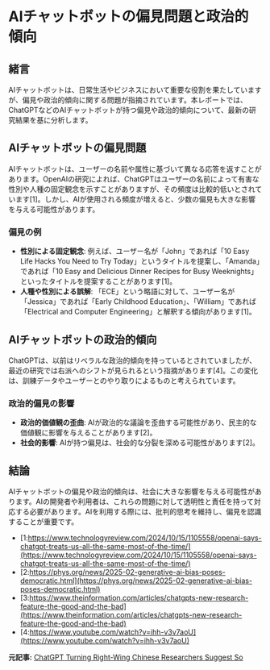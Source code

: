 # AIチャットボットの偏見問題と政治的傾向

## 緒言

AIチャットボットは、日常生活やビジネスにおいて重要な役割を果たしていますが、偏見や政治的傾向に関する問題が指摘されています。本レポートでは、ChatGPTなどのAIチャットボットが持つ偏見や政治的傾向について、最新の研究結果を基に分析します。

## AIチャットボットの偏見問題

AIチャットボットは、ユーザーの名前や属性に基づいて異なる応答を返すことがあります。OpenAIの研究によれば、ChatGPTはユーザーの名前によって有害な性別や人種の固定観念を示すことがありますが、その頻度は比較的低いとされています[1]。しかし、AIが使用される頻度が増えると、少数の偏見も大きな影響を与える可能性があります。

### 偏見の例

- **性別による固定観念**: 例えば、ユーザー名が「John」であれば「10 Easy Life Hacks You Need to Try Today」というタイトルを提案し、「Amanda」であれば「10 Easy and Delicious Dinner Recipes for Busy Weeknights」といったタイトルを提案することがあります[1]。
- **人種や性別による誤解**: 「ECE」という略語に対して、ユーザー名が「Jessica」であれば「Early Childhood Education」、「William」であれば「Electrical and Computer Engineering」と解釈する傾向があります[1]。

## AIチャットボットの政治的傾向

ChatGPTは、以前はリベラルな政治的傾向を持っているとされていましたが、最近の研究では右派へのシフトが見られるという指摘があります[4]。この変化は、訓練データやユーザーとのやり取りによるものと考えられています。

### 政治的偏見の影響

- **政治的価値観の歪曲**: AIが政治的な議論を歪曲する可能性があり、民主的な価値観に影響を与えることがあります[2]。
- **社会的影響**: AIが持つ偏見は、社会的な分裂を深める可能性があります[2]。

## 結論

AIチャットボットの偏見や政治的傾向は、社会に大きな影響を与える可能性があります。AIの開発者や利用者は、これらの問題に対して透明性と責任を持って対応する必要があります。AIを利用する際には、批判的思考を維持し、偏見を認識することが重要です。
- [1:https://www.technologyreview.com/2024/10/15/1105558/openai-says-chatgpt-treats-us-all-the-same-most-of-the-time/](https://www.technologyreview.com/2024/10/15/1105558/openai-says-chatgpt-treats-us-all-the-same-most-of-the-time/)
- [2:https://phys.org/news/2025-02-generative-ai-bias-poses-democratic.html](https://phys.org/news/2025-02-generative-ai-bias-poses-democratic.html)
- [3:https://www.theinformation.com/articles/chatgpts-new-research-feature-the-good-and-the-bad](https://www.theinformation.com/articles/chatgpts-new-research-feature-the-good-and-the-bad)
- [4:https://www.youtube.com/watch?v=ihh-v3v7aoU](https://www.youtube.com/watch?v=ihh-v3v7aoU)


**元記事:** [ChatGPT Turning Right-Wing Chinese Researchers Suggest So](https://www.forbes.com/sites/dimitarmixmihov/2025/02/12/is-chatgpt-turning-right-wing-chinese-researchers-suggest-so/)
